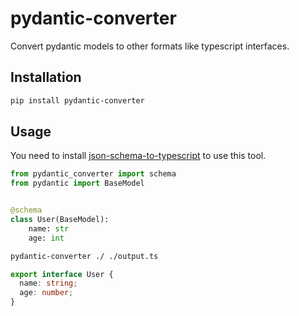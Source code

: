 # pydantic-converter

Convert pydantic models to other formats like typescript interfaces.

## Installation

```bash
pip install pydantic-converter
```

## Usage

You need to install [json-schema-to-typescript](https://github.com/bcherny/json-schema-to-typescript#readme) to use this tool.

```python
from pydantic_converter import schema
from pydantic import BaseModel


@schema
class User(BaseModel):
    name: str
    age: int
```

```sh
pydantic-converter ./ ./output.ts
```

```typescript
export interface User {
  name: string;
  age: number;
}
```
